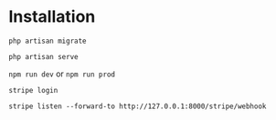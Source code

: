 # Installation

```php artisan migrate```

```php artisan serve```

```npm run dev``` or ```npm run prod```

```stripe login```

```stripe listen --forward-to http://127.0.0.1:8000/stripe/webhook```